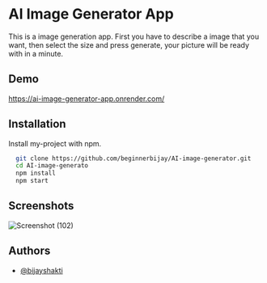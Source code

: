 
# AI Image Generator App

This is a image generation app. First you have to describe a image that you want, then select the size and press generate, your picture will be ready with in a minute.

## Demo

https://ai-image-generator-app.onrender.com/


## Installation

Install my-project with npm.

```bash
  git clone https://github.com/beginnerbijay/AI-image-generator.git
  cd AI-image-generato
  npm install
  npm start
```
    
## Screenshots

![Screenshot (102)](https://firebasestorage.googleapis.com/v0/b/myproject-91d2b.appspot.com/o/Screenshot%20(21).png?alt=media&token=2d832aa2-64b1-49dd-b78d-c1e9ab678d21)











## Authors

- [@bijayshakti](https://github.com/beginnerbijay)




